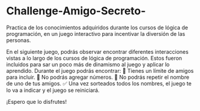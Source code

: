 # Challenge-Amigo-Secreto-
Practica de los conocimientos adquiridos durante los cursos de lógica de programación, en un juego interactivo para incentivar la diversión de las personas.

En el siguiente juego, podrás observar encontrar diferentes interacciones vistas a lo largo de los cursos de lógica de programación. Estos fueron incluidos para sar un poco más de dinamismo al juego y aplicar lo aprendido.
Durante el juego podrás encontrar:
👫 Tienes un límite de amigos para incluir.
🚫 No podrás agregar números.
🙂‍ No podrás repetir el nombre de uno de tus amigos.
✅ Una vez sorteados todos los nombres, el juego te lo va a indicar y el juego se reiniciará.

¡Espero que lo disfrutes!

